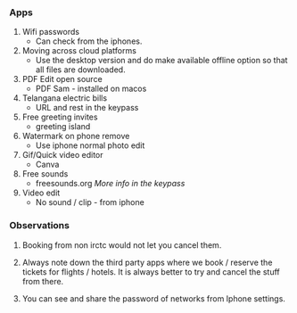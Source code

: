 ### Apps

1. Wifi passwords
   - Can check from the iphones.
1. Moving across cloud platforms
   - Use the desktop version and do make available offline option so that all files are downloaded.
1. PDF Edit open source
   - PDF Sam - installed on macos
1. Telangana electric bills
   - URL and rest in the keypass
1. Free greeting invites
   - greeting island
1. Watermark on phone remove
   - Use iphone normal photo edit
1. Gif/Quick video editor
   - Canva
1. Free sounds
   - freesounds.org _More info in the keypass_
1. Video edit
   - No sound / clip - from iphone

### Observations

1. Booking from non irctc would not let you cancel them.

1. Always note down the third party apps where we book / reserve the tickets for flights / hotels. It is always better to try and cancel the stuff from there.

1. You can see and share the password of networks from Iphone settings.
